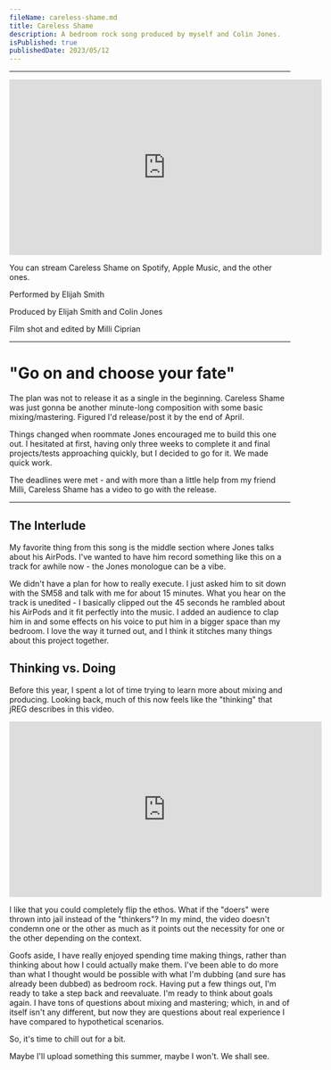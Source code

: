 ```yaml
---
fileName: careless-shame.md
title: Careless Shame
description: A bedroom rock song produced by myself and Colin Jones.
isPublished: true
publishedDate: 2023/05/12
---
```


---

<iframe width="560" height="315" src="https://www.youtube-nocookie.com/embed/ohZfFYOloN4" title="YouTube video player" frameborder="0" allow="accelerometer; autoplay; clipboard-write; encrypted-media; gyroscope; picture-in-picture; web-share" allowfullscreen></iframe>

You can stream Careless Shame on Spotify, Apple Music, and the other ones.

Performed by Elijah Smith

Produced by Elijah Smith and Colin Jones

Film shot and edited by Milli Ciprian

---

# "Go on and choose your fate"

The plan was not to release it as a single in the beginning. Careless Shame was just gonna be another minute-long composition with some basic mixing/mastering. Figured I'd release/post it by the end of April.

Things changed when roommate Jones encouraged me to build this one out. I hesitated at first, having only three weeks to complete it and final projects/tests approaching quickly, but I decided to go for it. We made quick work.

The deadlines were met - and with more than a little help from my friend Milli, Careless Shame has a video to go with the release.

---

## The Interlude

My favorite thing from this song is the middle section where Jones talks about his AirPods. I've wanted to have him record something like this on a track for awhile now - the Jones monologue can be a vibe.

We didn't have a plan for how to really execute. I just asked him to sit down with the SM58 and talk with me for about 15 minutes. What you hear on the track is unedited - I basically clipped out the 45 seconds he rambled about his AirPods and it fit perfectly into the music. I added an audience to clap him in and some effects on his voice to put him in a bigger space than my bedroom. I love the way it turned out, and I think it stitches many things about this project together.

## Thinking vs. Doing

Before this year, I spent a lot of time trying to learn more about mixing and producing. Looking back, much of this now feels like the "thinking" that jREG describes in this video.

<iframe width="560" height="315" src="https://www.youtube-nocookie.com/embed/eV56cigF6Bw" title="YouTube video player" frameborder="0" allow="accelerometer; autoplay; clipboard-write; encrypted-media; gyroscope; picture-in-picture; web-share" allowfullscreen></iframe>

I like that you could completely flip the ethos. What if the "doers" were thrown into jail instead of the "thinkers"? In my mind, the video doesn't condemn one or the other as much as it points out the necessity for one or the other depending on the context.

Goofs aside, I have really enjoyed spending time making things, rather than thinking about how I could actually make them. I've been able to do more than what I thought would be possible with what I'm dubbing (and sure has already been dubbed) as bedroom rock. Having put a few things out, I'm ready to take a step back and reevaluate. I'm ready to think about goals again. I have tons of questions about mixing and mastering; which, in and of itself isn't any different, but now they are questions about real experience I have compared to hypothetical scenarios.

So, it's time to chill out for a bit. 

Maybe I'll upload something this summer, maybe I won't. We shall see.